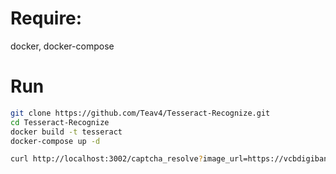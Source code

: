 # Require:
docker, docker-compose

# Run
```bash
git clone https://github.com/Teav4/Tesseract-Recognize.git
cd Tesseract-Recognize
docker build -t tesseract
docker-compose up -d

curl http://localhost:3002/captcha_resolve?image_url=https://vcbdigibank.vietcombank.com.vn/w1/get-captcha/c746c716-2e61-5af4-03b8-11d67bfc27f2
```